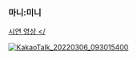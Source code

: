 ### 마니:미니

<a href="https://www.youtube.com/watch?v=Qucw3-DCKL0"> 시연 영상 </

![KakaoTalk_20220306_093015400](https://user-images.githubusercontent.com/65644373/156976913-3bdf6776-ed08-4f14-b20c-c2e41b4a7fb6.png)
